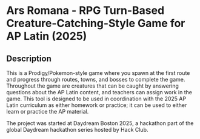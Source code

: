 # Ars Romana - RPG Turn-Based Creature-Catching-Style Game for AP Latin (2025)

## Description
This is a Prodigy/Pokemon-style game where you spawn at the first route and progress through routes, towns, and bosses to complete the game. Throughout the game are creatures that can be caught by answering questions about the AP Latin content, and teachers can assign work in the game. This tool is designed to be used in coordination with the 2025 AP Latin curriculum as either homework or practice; it can be used to either learn or practice the AP material.

The project was started at Daydream Boston 2025, a hackathon part of the global Daydream hackathon series hosted by Hack Club.